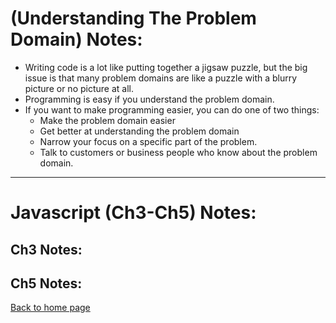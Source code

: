 # **(Understanding The Problem Domain) Notes:**

+ Writing code is a lot like putting together a jigsaw puzzle, but the big issue is that many problem domains are like a puzzle with a blurry picture or no picture at all.
+ Programming is easy if you understand the problem domain.
+ If you want to make programming easier, you can do one of two things:
  + Make the problem domain easier
  + Get better at understanding the problem domain
  + Narrow your focus on a specific part of the problem.
  + Talk to customers or business people who know about the problem domain.    


---
# **Javascript (Ch3-Ch5) Notes:**

## Ch3 Notes:


## Ch5 Notes:





[Back to home page](../README.md)